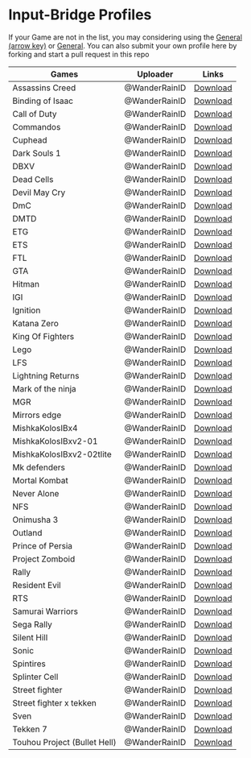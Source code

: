 # Input-Bridge Profiles

If your Game are not in the list, you may considering using the [General (arrow key)](https://raw.githubusercontent.com/WanderRainID/mobox/main/components/Input-Bridge-Profiles/General(arrow).ibp.7z) or [General](https://raw.githubusercontent.com/WanderRainID/mobox/main/components/Input-Bridge-Profiles/General.ibp.7z).
You can also submit your own profile here by forking and start a pull request in this repo

|       Games                     |   Uploader   |                                                             Links                                                                                  |
|---------------------------------|--------------|----------------------------------------------------------------------------------------------------------------------------------------------------|
|Assassins Creed                  |@WanderRainID |[Download](https://raw.githubusercontent.com/WanderRainID/mobox/main/components/Input-Bridge-Profiles/Assassins%20Creed.ibp.7z)                     |
|Binding of Isaac                 |@WanderRainID |[Download](https://raw.githubusercontent.com/WanderRainID/mobox/main/components/Input-Bridge-Profiles/Binding%20of%20Isaac.ibp.7z)                  |
|Call of Duty                     |@WanderRainID |[Download](https://raw.githubusercontent.com/WanderRainID/mobox/main/components/Input-Bridge-Profiles/Call%20of%20Duty.ibp.7z)                      |
|Commandos                        |@WanderRainID |[Download](https://raw.githubusercontent.com/WanderRainID/mobox/main/components/Input-Bridge-Profiles/Commandos.ibp.7z)                             |
|Cuphead                          |@WanderRainID |[Download](https://raw.githubusercontent.com/WanderRainID/mobox/main/components/Input-Bridge-Profiles/Cuphead%20.ibp.7z)                            |
|Dark Souls 1                     |@WanderRainID |[Download](https://raw.githubusercontent.com/WanderRainID/mobox/main/components/Input-Bridge-Profiles/Dark%20Souls%201.ibp.7z)                      |
|DBXV                             |@WanderRainID |[Download](https://raw.githubusercontent.com/WanderRainID/mobox/main/components/Input-Bridge-Profiles/DBXV.ibp.7z)                                  |
|Dead Cells                       |@WanderRainID |[Download](https://raw.githubusercontent.com/WanderRainID/mobox/main/components/Input-Bridge-Profiles/Dead%20Cells.ibp.7z)                          |
|Devil May Cry                    |@WanderRainID |[Download](https://raw.githubusercontent.com/WanderRainID/mobox/main/components/Input-Bridge-Profiles/Devil%20May%20Cry.ibp.7z)                     |
|DmC                              |@WanderRainID |[Download](https://raw.githubusercontent.com/WanderRainID/mobox/main/components/Input-Bridge-Profiles/DmC.ibp.7z)                                   |
|DMTD                             |@WanderRainID |[Download](https://raw.githubusercontent.com/WanderRainID/mobox/main/components/Input-Bridge-Profiles/DMTD.ibp.7z)                                  |
|ETG                              |@WanderRainID |[Download](https://raw.githubusercontent.com/WanderRainID/mobox/main/components/Input-Bridge-Profiles/ETG.ibp.7z)                                   |
|ETS                              |@WanderRainID |[Download](https://raw.githubusercontent.com/WanderRainID/mobox/main/components/Input-Bridge-Profiles/ETS.ibp.7z)                                   |
|FTL                              |@WanderRainID |[Download](https://raw.githubusercontent.com/WanderRainID/mobox/main/components/Input-Bridge-Profiles/FTL.ibp.7z)                                   |
|GTA                              |@WanderRainID |[Download](https://raw.githubusercontent.com/WanderRainID/mobox/main/components/Input-Bridge-Profiles/GTA.ibp.7z)                                   |
|Hitman                           |@WanderRainID |[Download](https://raw.githubusercontent.com/WanderRainID/mobox/main/components/Input-Bridge-Profiles/Hitman.ibp.7z)                                |
|IGI                              |@WanderRainID |[Download](https://raw.githubusercontent.com/WanderRainID/mobox/main/components/Input-Bridge-Profiles/IGI.ibp.7z)                                   |
|Ignition                         |@WanderRainID |[Download](https://raw.githubusercontent.com/WanderRainID/mobox/main/components/Input-Bridge-Profiles/Ignition.ibp.7z)                              |
|Katana Zero                      |@WanderRainID |[Download](https://raw.githubusercontent.com/WanderRainID/mobox/main/components/Input-Bridge-Profiles/Katana%20Zero.ibp.7z)                         |
|King Of Fighters                 |@WanderRainID |[Download](https://raw.githubusercontent.com/WanderRainID/mobox/main/components/Input-Bridge-Profiles/King%20Of%20Fighters.ibp.7z)                  |
|Lego                             |@WanderRainID |[Download](https://raw.githubusercontent.com/WanderRainID/mobox/main/components/Input-Bridge-Profiles/Lego.ibp.7z)                                  |
|LFS                              |@WanderRainID |[Download](https://raw.githubusercontent.com/WanderRainID/mobox/main/components/Input-Bridge-Profiles/LFS.ibp.7z)                                   |
|Lightning Returns                |@WanderRainID |[Download](https://raw.githubusercontent.com/WanderRainID/mobox/main/components/Input-Bridge-Profiles/Lightning%20Returns.ibp.7z)                   |
|Mark of the ninja                |@WanderRainID |[Download](https://raw.githubusercontent.com/WanderRainID/mobox/main/components/Input-Bridge-Profiles/Mark%20of%20the%20ninja.ibp.7z)               |
|MGR                              |@WanderRainID |[Download](https://raw.githubusercontent.com/WanderRainID/mobox/main/components/Input-Bridge-Profiles/MGR.ibp.7z)                                   |
|Mirrors edge                     |@WanderRainID |[Download](https://raw.githubusercontent.com/WanderRainID/mobox/main/components/Input-Bridge-Profiles/Mirrors%20edge.ibp.7z)                        |
|MishkaKolosIBx4                  |@WanderRainID |[Download](https://raw.githubusercontent.com/WanderRainID/mobox/main/components/Input-Bridge-Profiles/MishkaKolosIBx4.ibp.7z)                       |
|MishkaKolosIBxv2-01              |@WanderRainID |[Download](https://raw.githubusercontent.com/WanderRainID/mobox/main/components/Input-Bridge-Profiles/MishkaKolosIBxv2-01.ibp.7z)                   |
|MishkaKolosIBxv2-02tlite         |@WanderRainID |[Download](https://raw.githubusercontent.com/WanderRainID/mobox/main/components/Input-Bridge-Profiles/MishkaKolosIBxv2-02tlite.ibp.7z)              |
|Mk defenders                     |@WanderRainID |[Download](https://raw.githubusercontent.com/WanderRainID/mobox/main/components/Input-Bridge-Profiles/Mk%20defenders.ibp.7z)                        |
|Mortal Kombat                    |@WanderRainID |[Download](https://raw.githubusercontent.com/WanderRainID/mobox/main/components/Input-Bridge-Profiles/Mortal%20Kombat.ibp.7z)                       |
|Never Alone                      |@WanderRainID |[Download](https://raw.githubusercontent.com/WanderRainID/mobox/main/components/Input-Bridge-Profiles/Never%20Alone.ibp.7z)                         |
|NFS                              |@WanderRainID |[Download](https://raw.githubusercontent.com/WanderRainID/mobox/main/components/Input-Bridge-Profiles/NFS.ibp.7z)                                   |
|Onimusha 3                       |@WanderRainID |[Download](https://raw.githubusercontent.com/WanderRainID/mobox/main/components/Input-Bridge-Profiles/Onimusha%203.ibp.7z)                          |
|Outland                          |@WanderRainID |[Download](https://raw.githubusercontent.com/WanderRainID/mobox/main/components/Input-Bridge-Profiles/Outland.ibp.7z)                               |
|Prince of Persia                 |@WanderRainID |[Download](https://raw.githubusercontent.com/WanderRainID/mobox/main/components/Input-Bridge-Profiles/Prince%20of%20Persia.ibp.7z)                  |
|Project Zomboid                  |@WanderRainID |[Download](https://raw.githubusercontent.com/WanderRainID/mobox/main/components/Input-Bridge-Profiles/Project%20Zomboid%20.ibp.7z)                  |
|Rally                            |@WanderRainID |[Download](https://raw.githubusercontent.com/WanderRainID/mobox/main/components/Input-Bridge-Profiles/Rally.ibp.7z)                                 |
|Resident Evil                    |@WanderRainID |[Download](https://raw.githubusercontent.com/WanderRainID/mobox/main/components/Input-Bridge-Profiles/Resident%20Evil%20.ibp.7z)                    |
|RTS                              |@WanderRainID |[Download](https://raw.githubusercontent.com/WanderRainID/mobox/main/components/Input-Bridge-Profiles/RTS.ibp.7z)                                   |
|Samurai Warriors                 |@WanderRainID |[Download](https://raw.githubusercontent.com/WanderRainID/mobox/main/components/Input-Bridge-Profiles/Samurai%20Warriors%20.ibp.7z)                 |
|Sega Rally                       |@WanderRainID |[Download](https://raw.githubusercontent.com/WanderRainID/mobox/main/components/Input-Bridge-Profiles/Sega%20Rally.ibp.7z)                          |
|Silent Hill                      |@WanderRainID |[Download](https://raw.githubusercontent.com/WanderRainID/mobox/main/components/Input-Bridge-Profiles/Silent%20Hill.ibp.7z)                         |
|Sonic                            |@WanderRainID |[Download](https://raw.githubusercontent.com/WanderRainID/mobox/main/components/Input-Bridge-Profiles/Sonic.ibp.7z)                                 |
|Spintires                        |@WanderRainID |[Download](https://raw.githubusercontent.com/WanderRainID/mobox/main/components/Input-Bridge-Profiles/Spintires.ibp.7z)                             |
|Splinter Cell                    |@WanderRainID |[Download](https://raw.githubusercontent.com/WanderRainID/mobox/main/components/Input-Bridge-Profiles/Splinter%20Cell.ibp.7z)                       |
|Street fighter                   |@WanderRainID |[Download](https://raw.githubusercontent.com/WanderRainID/mobox/main/components/Input-Bridge-Profiles/Street%20fighter.ibp.7z)                      |
|Street fighter x tekken          |@WanderRainID |[Download](https://raw.githubusercontent.com/WanderRainID/mobox/main/components/Input-Bridge-Profiles/Street%20fighterx%20tekken.ibp.7z)            |
|Sven                             |@WanderRainID |[Download](https://raw.githubusercontent.com/WanderRainID/mobox/main/components/Input-Bridge-Profiles/Sven.ibp.7z)                                  |
|Tekken 7                         |@WanderRainID |[Download](https://raw.githubusercontent.com/WanderRainID/mobox/main/components/Input-Bridge-Profiles/Tekken%207.ibp.7z)                            |
|Touhou Project (Bullet Hell)     |@WanderRainID |[Download](https://raw.githubusercontent.com/WanderRainID/mobox/main/components/Input-Bridge-Profiles/Touhou%20Project%20(Bullet%20Hell).ibp.7z)    |






















